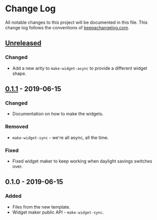 # Change Log
All notable changes to this project will be documented in this file. This change log follows the conventions of [keepachangelog.com](http://keepachangelog.com/).

## [Unreleased]
### Changed
- Add a new arity to `make-widget-async` to provide a different widget shape.

## [0.1.1] - 2019-06-15
### Changed
- Documentation on how to make the widgets.

### Removed
- `make-widget-sync` - we're all async, all the time.

### Fixed
- Fixed widget maker to keep working when daylight savings switches over.

## 0.1.0 - 2019-06-15
### Added
- Files from the new template.
- Widget maker public API - `make-widget-sync`.

[Unreleased]: https://github.com/your-name/tegere/compare/0.1.1...HEAD
[0.1.1]: https://github.com/your-name/tegere/compare/0.1.0...0.1.1
